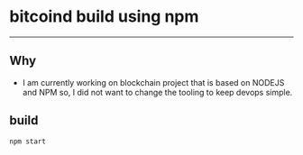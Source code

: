 # bitcoind build using npm
-----------------

## Why

- I am currently working on blockchain project that is based on NODEJS and NPM so, I did not
  want to change the tooling to keep devops simple.

## build
```
npm start
```
